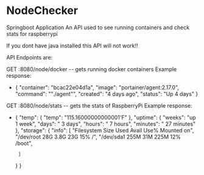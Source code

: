 # NodeChecker
Springboot Application
An API used to see running containers and check stats for raspberrypi

If you dont have java installed this API will not work!!

API Endpoints are:

GET <IP>:8080/node/docker -- gets running docker containers
Example response: 
-  {
        "container": "bcac22e04d1a",
        "image": "portainer/agent:2.17.0",
        "command": "\"./agent\"",
        "created": "4 days ago",
        "status": "Up 4 days"
    }


GET <IP>:8080/node/stats  -- gets the stats of RaspberryPi
Example response:
-  {
    "temp": {
        "temp": "115.16000000000001'F"
    },
    "uptime": {
        "weeks": "up 1 week",
        "days": " 3 days",
        "hours": " 7 hours",
        "minutes": " 27 minutes"
    },
    "storage": {
        "info": [
            "Filesystem                    Size  Used Avail Use% Mounted on",
            "/dev/root                      28G  3.8G   23G  15% /",
            "/dev/sda1                     255M   31M  225M  12% /boot",
            
        ]
    }
}
